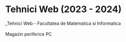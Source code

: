 # **Tehnici Web (2023 - 2024)**

_Tehnici Web - Facultatea de Matematica si Informatica </br> </br>
Magazin periferice PC
